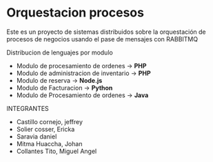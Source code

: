 # Orquestacion procesos
Este es un proyecto de sistemas distribuidos sobre la orquestación de procesos de negocios usando el pase de mensajes con RABBITMQ

Distribucion de lenguajes por modulo

* Modulo de procesamiento de ordenes -> **PHP**
* Modulo de administracion de inventario -> **PHP**
* Modulo de reserva -> **Node.js**
* Modulo de Facturacion -> **Python**
* Modulo de Procesamiento de ordenes -> **Java**

INTEGRANTES

* Castillo cornejo, jeffrey
* Solier cosser, Ericka
* Saravia daniel
* Mitma Huaccha, Johan
* Collantes Tito, Miguel Angel
